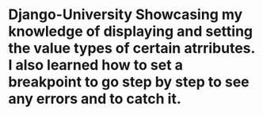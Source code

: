 # Django-University Showcasing my knowledge of displaying and setting the value types of certain atrributes. I also learned how to set a breakpoint to go step by step to see any errors and to catch it.
